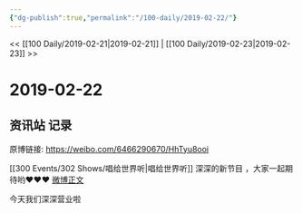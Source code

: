 ```yaml
---
{"dg-publish":true,"permalink":"/100-daily/2019-02-22/"}
---
```



<< [[100 Daily/2019-02-21\|2019-02-21]] | [[100 Daily/2019-02-23\|2019-02-23]] >>

# 2019-02-22

## 资讯站 记录

原博链接: https://weibo.com/6466290670/HhTyu8ooi

[[300 Events/302 Shows/唱给世界听\|唱给世界听]]
深深的新节目 ，大家一起期待哟❤️❤️❤️
[微博正文](https://weibo.com/detail/4342575651955247)

今天我们深深营业啦
[](https://weibo.com/detail/4342646137277449)
